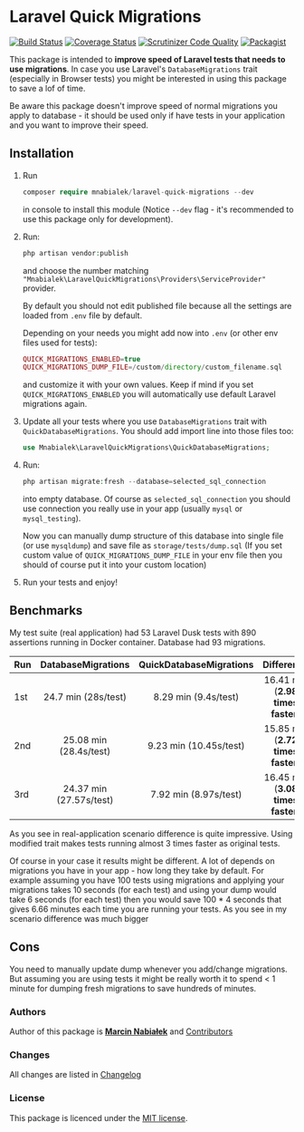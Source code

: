 # Laravel Quick Migrations

[![Build Status](https://travis-ci.org/mnabialek/laravel-quick-migrations.svg?branch=master)](https://travis-ci.org/mnabialek/laravel-quick-migrations)
[![Coverage Status](https://coveralls.io/repos/github/mnabialek/laravel-quick-migrations/badge.svg)](https://coveralls.io/github/mnabialek/laravel-quick-migrations)
[![Scrutinizer Code Quality](https://scrutinizer-ci.com/g/mnabialek/laravel-quick-migrations/badges/quality-score.png?b=master)](https://scrutinizer-ci.com/g/mnabialek/laravel-quick-migrations/)
[![Packagist](https://img.shields.io/packagist/dt/mnabialek/laravel-quick-migrations.svg)](https://packagist.org/packages/mnabialek/laravel-version)

This package is intended to **improve speed of Laravel tests that needs to use migrations**. In case you use Laravel's `DatabaseMigrations` trait (especially in Browser tests) you might be interested in using this package to save a lof of time.

Be aware this package doesn't improve speed of normal migrations you apply to database - it should be used only if have tests in your application and you want to improve their speed. 

## Installation

1. Run
   ```php   
   composer require mnabialek/laravel-quick-migrations --dev
   ```
   in console to install this module (Notice `--dev` flag - it's recommended to use this package only for development).
   
2. Run:
    
    ```php
    php artisan vendor:publish
    ```
    
    and choose the number matching `"Mnabialek\LaravelQuickMigrations\Providers\ServiceProvider"` provider.
    
    By default you should not edit published file because all the settings are loaded from `.env` file by default.
    
    Depending on your needs you might add now into `.env` (or other env files used for tests):
    
    ```php
    QUICK_MIGRATIONS_ENABLED=true
    QUICK_MIGRATIONS_DUMP_FILE=/custom/directory/custom_filename.sql
    ```
    
    and customize it with your own values. Keep if mind if you set `QUICK_MIGRATIONS_ENABLED` you will automatically use default
    Laravel migrations again.
    
3. Update all your tests where you use `DatabaseMigrations` trait with `QuickDatabaseMigrations`. You should add import line into those files too:

    ```php
    use Mnabialek\LaravelQuickMigrations\QuickDatabaseMigrations;
    ```
    
4. Run:    

    ```php
    php artisan migrate:fresh --database=selected_sql_connection
    ```
    
    into empty database. Of course as `selected_sql_connection` you should use connection you really use in your app (usually `mysql` or `mysql_testing`).
    
    Now you can manually dump structure of this database into single file (or use `mysqldump`) and save file as `storage/tests/dump.sql` (If you set custom value of `QUICK_MIGRATIONS_DUMP_FILE` in your env file then you should of course put it into your custom location)
    
5. Run your tests and enjoy!

## Benchmarks

My test suite (real application) had 53 Laravel Dusk tests with 890 assertions running in Docker container. Database had 93 migrations.
    
| Run  | DatabaseMigrations | QuickDatabaseMigrations | Difference |
|----- |:---:|:---:|:---:|
| 1st  | 24.7 min (28s/test)  |8.29 min (9.4s/test)|16.41 min (**2.98 times faster**) |
| 2nd  | 25.08 min (28.4s/test)  |9.23 min (10.45s/test)|15.85 min (**2.72 times faster**)|
| 3rd  | 24.37 min (27.57s/test)  |7.92 min (8.97s/test)|16.45 min (**3.08 times faster**)|

As you see in real-application scenario difference is quite impressive. Using modified trait makes tests running almost 3 times faster as original tests. 

Of course in your case it results might be different. A lot of depends on migrations you have in your app - how long they take by default. For example assuming you have 100 tests using migrations and applying your migrations takes 10 seconds (for each test) and using your dump would take 6 seconds (for each test) then you would save 100 * 4 seconds that gives 6.66 minutes each time you are running your tests. As you see in my scenario difference was much bigger

## Cons

You need to manually update dump whenever you add/change migrations. But assuming you are using tests it might be really worth it to spend < 1 minute for dumping fresh migrations to save hundreds of minutes.

### Authors

Author of this package is **[Marcin Nabiałek](http://marcin.nabialek.org/en/)**  and [Contributors](https://github.com/mnabialek/laravel-quick-migrations/graphs/contributors)

### Changes

All changes are listed in [Changelog](CHANGELOG.md)

### License

This package is licenced under the [MIT license](LICENSE).